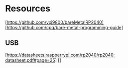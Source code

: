 

# Resources

[https://github.com/vxj9800/bareMetalRP2040]
[https://github.com/cpq/bare-metal-programming-guide]

## USB

[https://datasheets.raspberrypi.com/rp2040/rp2040-datasheet.pdf#page=25]
[]